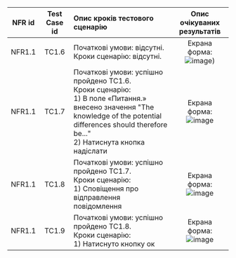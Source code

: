 |NFR id|Test Case id|Опис кроків тестового сценарію|Опис очікуваних результатів|
|:-:|:-:|:-|:-:|
|NFR1.1|TC1.6|Початкові умови: відсутні. <br> Кроки сценарію: відсутні.|Екрана форма: <br> ![image](https://user-images.githubusercontent.com/112876121/200169453-fe2062ac-213a-4710-8539-36645a28999d.png))
|NFR1.1|TC1.7|Початкові умови: успішно пройдено TC1.6. <br> Кроки сценарію: <br> 1) В поле «Питання.» внесено значення "The knowledge of the potential differences should therefore be..." <br> 2) Натиснута кнопка надіслати| Екрана форма:  <br> ![image](https://user-images.githubusercontent.com/112876121/200170195-ebd4d667-45d1-4967-8fe3-c9886d3b91a5.png)
|NFR1.1|TC1.8|Початкові умови: успішно пройдено TC1.7. <br> Кроки сценарію: <br> 1) Сповіщення про відправлення повідомлення|Екрана форма: <br> ![image](https://user-images.githubusercontent.com/112876121/200170078-903a831f-290e-49f8-abd0-5f271da2649b.png)
|NFR1.1|TC1.9|Початкові умови: успішно пройдено TC1.8. <bR> Кроки сценарію: <br> 1) Натиснуто кнопку ок |Екрана форма: <br> ![image](https://user-images.githubusercontent.com/112876121/200170281-686c3e90-e783-4620-a66d-7456796d1a67.png)

